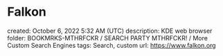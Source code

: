 # Falkon

created: October 6, 2022 5:32 AM (UTC)
description: KDE web browser
folder: BOOKMRKS-MTHRFCKR / SEARCH PARTY MTHRFCKR! / More Custom Search Engines
tags: Search, custom
url: https://www.falkon.org
